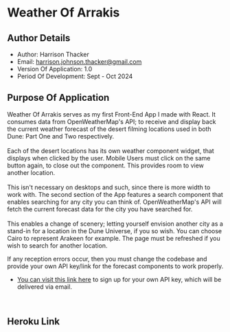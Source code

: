 # Weather Of Arrakis

## Author Details
- Author: Harrison Thacker
- Email: harrison.johnson.thacker@gmail.com
- Version Of Application: 1.0
- Period Of Development: Sept - Oct 2024

## Purpose Of Application
Weather Of Arrakis serves as my first Front-End App I made with React. It consumes data from  OpenWeatherMap's
API; to receive and display back the current weather forecast of the desert filming
locations used in both Dune: Part One and Two respectively.<br><br> Each of the desert locations has its own weather 
component widget, that displays when clicked by the user. Mobile Users must click on the same button again, to close out 
the component. This provides room to view another location.<br/><br/>This isn't necessary on desktops and such, 
since there is more width to work with. The second section of the App features a search component that enables
searching for any city you can think of. OpenWeatherMap's API will fetch the current forecast data for the city you 
have searched for.<br><br> This enables a change of scenery; letting yourself envision another 
city as a stand-in for a location in the Dune Universe, if you so wish. You can choose Cairo to represent Arakeen
for example. The page must be refreshed if you wish to search for another location.

If any reception errors occur, then you must change the codebase and provide your own API key/link for the forecast components to work properly. 
- [You can visit this link here](https://home.openweathermap.org/users/sign_up) to sign up for your own API key, which will be delivered via email.

 <Br>

## Heroku Link